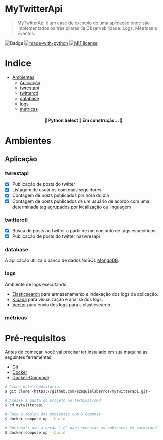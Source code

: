 
# MyTwitterApi

> MyTwitterApi é um case de exemplo de uma aplicação onde são implementados os três pilares da Observabilidade: Logs, Métricas e Eventos.

![Badge](https://img.shields.io/badge/MyTwitterApi-%23CB563E?style=for-the-badge&logo=twitter) [![made-with-python](https://img.shields.io/badge/Made%20with-Python-1f425f.svg)](https://www.python.org/) [![MIT license](https://img.shields.io/badge/License-MIT-blue.svg)](https://lbesson.mit-license.org/)

Indice
=================
<!--ts-->
   * [Ambientes](#Ambientes)
      * [Aplicação](#Aplicação)
      * [twrestapi](#twrestapi)
      * [twitterctl](#twitterctl)
      * [database](#database)
      * [logs](#logs)
      * [métricas](#métricas)
<!--te-->


<h4 align="center"> 
	🚧  Python Select 🚀 Em construção...  🚧
</h4>

# Ambientes

## Aplicação

### twrestapi

- [x] Publicação de posts do twitter
- [x] Listagem de usuários com mais seguidores
- [x] Contagem de posts publicados por hora do dia
- [x] Contagem de posts publicados de um usuário de acordo com uma determinada tag agrupados por localização ou linguagem

### twitterctl

- [x] Busca de posts no twitter a partir de um conjunto de tags especificos
- [x] Publicação de posts do twitter na twresapi

### database

A aplicação utiliza o banco de dados NoSQL [MongoDB](https://www.mongodb.com/1).

### logs

Ambiente de logs executando:

* [Elasticsearch](https://www.elastic.co/pt/elasticsearch/) para armazenamento e indexação dos logs da aplicação.
* [Kibana](https://www.elastic.co/pt/kibana) para visualização e analise dos logs.
* [Vector](https://vector.dev/docs/about/what-is-vector/) para envio dos logs para o elasticsearch.


### métricas

# Pré-requisitos

Antes de começar, você vai precisar ter instalado em sua máquina as seguintes ferramentas:

* [Git](https://git-scm.com)
* [Docker](https://docs.docker.com/engine/install/ubuntu/)
* [Docker-Compose](https://docs.docker.com/compose/install/)



```bash
# Clone este repositório
$ git clone <https://github.com/ezequielsbarros/mytwitterapi.git>

# Acesse a pasta do projeto no terminal/cmd
$ cd mytwitterapi

# Faça o deploy dos ambientes com o Compose
$ docker-compose up --build

# Opcional: use a opção "-d" para executar os ambientes em backgroud
$ docker-compose up --build

```